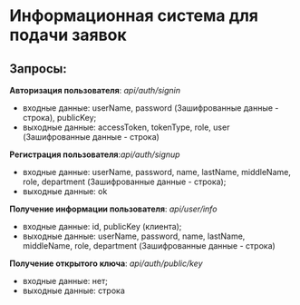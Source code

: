 # Информационная система для подачи заявок
Запросы:
-----------------------------------
**Авторизация пользователя**: _api/auth/signin_
* входные данные: userName, password (Зашифрованные данные - строка), publicKey; 
* выходные данные: accessToken, tokenType, role, user (Зашифрованные данные - строка)

**Регистрация пользователя**:_api/auth/signup_
* входные данные: userName, password, name, lastName, middleName, role, department (Зашифрованные данные - строка); 
* выходные данные: ok

**Получение информации пользователя**: _api/user/info_
* входные данные: id, publicKey (клиента);
* выходные данные: userName, password, name, lastName, middleName, role, department (Зашифрованные данные - строка)

**Получение открытого ключа**: _api/auth/public/key_
* входные данные: нет;
* выходные данные: строка